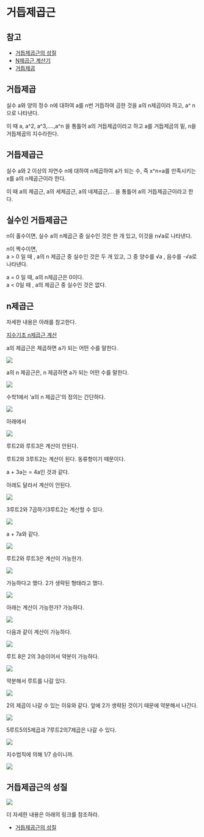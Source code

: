 # 거듭제곱근 


## 참고 

* [거듭제곱근의 성질](https://mathbang.net/585)  
* [N제곱근 계산기](https://www.calculat.org/kr/%EA%B1%B0%EB%93%AD%EC%A0%9C%EA%B3%B1%EA%B3%BC-%EA%B1%B0%EB%93%AD%EC%A0%9C%EA%B3%B1%EA%B7%BC/n%EC%A0%9C%EA%B3%B1%EA%B7%BC.htmlㅠ)
* [거듭제곱](https://www.mathfactory.net/10667) 




## 거듭제곱 

실수 a와 양의 정수 n에 대하여 a를 n번 거듭하여 곱한 것을 a의 n제곱이라 하고, a^ n으로 나타낸다.


이 때 a, a^2, a^3,....,a^n 을 통틀어 a의 거듭제곱이라고 하고 a를 거듭제곰의 밑, n을 거듭제곱의 지수라한다. 


## 거듭제곱근 
실수 a와 2 이상의 자연수 n에 대하여 n제곱하여 a가 되는 수, 즉 x^n=a를 만족시키는 x를 a의 n제곱근이라 한다.


이 때 a의 제곱근, a의 세제곱근, a의 네제곱근,... 을 통틀어 a의 거듭제곱근이라고 한다. 




## 실수인 거듭제곱근 

n이 홀수이면, 실수 a의 n제곱근 중 실수인 것은 한 개 있고, 이것을 n√a로 나타낸다. 

n이 짝수이면,     
a > 0 일 때 ,  a의 n 제곱근 중 실수인 것은 두 개 있고, 그 중 양수를 √a , 음수를  -√a로 나타낸다. 


a = 0 일 때, a의 n제곱근은 0이다.     
a < 0일 때 , a의 제곱근 중 실수인 것은 없다. 



## n제곱근 

자세한 내용은 아래를 참고한다. 

[지수기초 n제곱근 계산](https://www.youtube.com/watch?v=ywAZW3gnu1Y)


a의 제곱근은 제곱하면 a가 되는 어떤 수를 말한다. 


![](../../.gitbook/assets/da/basic/sqr/sqr02.png)


a의 n 제곱근은, n 제곱하면 a가 되는 어떤 수를 말한다. 


![](../../.gitbook/assets/da/basic/sqr/sqr03.png)


수학1에서 ‘a의 n 제곱근’의 정의는 간단하다.


![](../../.gitbook/assets/da/basic/sqr/sqr04.png)



아래에서 


![](../../.gitbook/assets/da/basic/sqr/sqr05.png)



루트2와 루트3은 계산이 안된다. 

루트2와 3루트2는 계산이 된다. 동류항이기 때문이다. 

a + 3a는  = 4a인 것과 같다. 

아래도 달라서 계산이 안된다. 


![](../../.gitbook/assets/da/basic/sqr/sqr06.png)


3루트2와 7곱하기3루트2는 계산할 수 있다. 


![](../../.gitbook/assets/da/basic/sqr/sqr07.png)

a +  7a와 같다. 


![](../../.gitbook/assets/da/basic/sqr/sqr08.png)


루트2와 루트3은 계산이 가능한가.  

![](../../.gitbook/assets/da/basic/sqr/sqr09.png)

가능하다고 했다. 
2가 생략된 형태라고 했다. 


![](../../.gitbook/assets/da/basic/sqr/sqr10.png)


아래는 계산이 가능한가? 가능하다. 


![](../../.gitbook/assets/da/basic/sqr/sqr11.png)


다음과 같이 계산이 가능하다. 


![](../../.gitbook/assets/da/basic/sqr/sqr12.png)

루트 8은 2의 3승이어서 약분이 가능하다.


![](../../.gitbook/assets/da/basic/sqr/sqr13.png)


약분해서 루트를 나갈 있다.  

![](../../.gitbook/assets/da/basic/sqr/sqr14.png)

2의 제곱이 나갈 수 있는 이유와 같다.  앞에 2가 생략된 것이기 때문에 약분해서 나간다. 


![](../../.gitbook/assets/da/basic/sqr/sqr15.png)

5루트5의5제곱과 7루트2의7제곱은 나갈 수 있다. 



![](../../.gitbook/assets/da/basic/sqr/sqr16.png)



지수법칙에 의해 1/7 승이니까. 



![](../../.gitbook/assets/da/basic/sqr/sqr17.png)



## 거듭제곱근의 성질 


![](../../.gitbook/assets/da/basic/sqr/sqr01.png)

더 자세한 내용은 아래의 링크를 참조하라. 

* [거듭제곱근의 성질](https://mathbang.net/585)  



